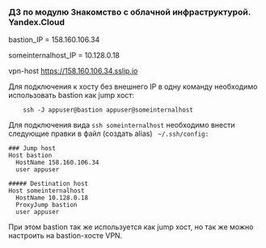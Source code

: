 ### ДЗ по модулю Знакомство с облачной инфраструктурой. Yandex.Cloud
bastion_IP = 158.160.106.34

someinternalhost_IP = 10.128.0.18

vpn-host https://158.160.106.34.sslip.io

Для подключения к хосту без внешнего IP в одну команду необходимо использовать bastion как jump хост:
```
	ssh -J appuser@bastion appuser@someinternalhost
  ```

Для подключения вида ```ssh someinternalhost``` необходимо внести следующие правки в файл (создать alias) ``` ~/.ssh/config:```
```
### Jump host
Host bastion
  HostName 158.160.106.34
  user appuser

##### Destination host
Host someinternalhost
  HostName 10.128.0.18
  ProxyJump bastion
  user appuser
```
При этом bastion так же используется как jump хост, но так же можно настроить на bastion-хосте VPN.
